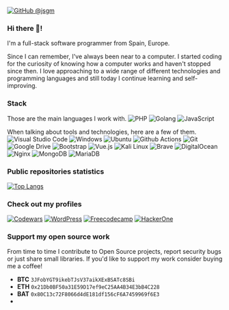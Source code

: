 
[![GitHub @jsgm](https://img.shields.io/github/followers/jsgm?label=follow&style=social&cacheSeconds=3600)](https://github.com/jsgm)

### Hi there 👋!
I'm a full-stack software programmer from Spain, Europe.

Since I can remember, I've always been near to a computer. I started coding for the curiosity of knowing how a computer works and haven't stopped since then. I love approaching to a wide range of different technologies and programming languages and still today I continue learning and self-improving.

### Stack
Those are the main languages I work with.
![PHP](https://img.shields.io/badge/php-%23777BB4.svg?style=plastic&logo=php&logoColor=white) ![Golang](https://img.shields.io/badge/Go-00ADD8?style=plastic&logo=go&logoColor=white) ![JavaScript](https://img.shields.io/badge/javascript-%23323330.svg?style=plastic&logo=javascript&logoColor=%23F7DF1E)

When talking about tools and technologies, here are  a few of them.
![Visual Studio Code](https://img.shields.io/badge/VS%20Code-0078d7.svg?style=plastic&logo=visual-studio-code&logoColor=white) ![Windows](https://img.shields.io/badge/Windows-0078D6?style=plastic&logo=windows&logoColor=white) ![Ubuntu](https://img.shields.io/badge/Ubuntu-E95420?style=plastic&logo=ubuntu&logoColor=white) ![Github Actions](https://img.shields.io/badge/GitHub_Actions-2088FF?style=plastic&logo=github-actions&logoColor=white) ![Git](https://img.shields.io/badge/git-%23F05033.svg?style=plastic&logo=git&logoColor=white) ![Google Drive](https://img.shields.io/badge/Google%20Drive-4285F4?style=plastic&logo=googledrive&logoColor=white) ![Bootstrap](https://img.shields.io/badge/bootstrap-%23563D7C.svg?style=plastic&logo=bootstrap&logoColor=white) ![Vue.js](https://img.shields.io/badge/vuejs-%2335495e.svg?style=plastic&logo=vuedotjs&logoColor=%234FC08D) ![Kali Linux](https://img.shields.io/badge/-Kali%20Linux-%23557C94?style=plastic&logo=kalilinux&logoColor=white) ![Brave](https://img.shields.io/badge/Brave-FB542B?style=plastic&logo=Brave&logoColor=white) ![DigitalOcean](https://img.shields.io/badge/DigitalOcean-%230167ff.svg?style=plastic&logo=digitalOcean&logoColor=white) ![Nginx](https://img.shields.io/badge/nginx-%23009639.svg?style=plastic&logo=nginx&logoColor=white) ![MongoDB](https://img.shields.io/badge/MongoDB-%234ea94b.svg?style=plastic&logo=mongodb&logoColor=white) ![MariaDB](https://img.shields.io/badge/MariaDB-003545?style=plastic&logo=mariadb&logoColor=white)

### Public repositories statistics
[![Top Langs](https://github-readme-stats.vercel.app/api/top-langs/?username=jsgm&layout=compact&theme=dark)](https://github.com/anuraghazra/github-readme-stats)
### Check out my profiles
[![Codewars](https://img.shields.io/badge/Codewars-B1361E?style=plastic&logo=codewars&logoColor=grey)](https://www.codewars.com/users/jsgm) [![WordPress](https://img.shields.io/badge/WordPress-%23117AC9.svg?style=plastic&logo=WordPress&logoColor=white)](https://profiles.wordpress.org/jsgm/) [![Freecodecamp](https://img.shields.io/badge/freecodecamp-27273D?style=plastic&logo=freecodecamp&logoColor=green)](https://freecodecamp.org/jsgm) [![HackerOne](https://img.shields.io/badge/-HackerOne-%23494649?style=plastic&logo=hackerone&logoColor=white)](https://hackerone.com/jsgm)

### Support my open source work
From time to time I contribute to Open Source projects, report security bugs or just share small libraries. If you'd like to support my work consider buying me a coffee!
- **BTC** `3JFobYGT9ikebTJsV37aikXExBSATc8SBi`
- **ETH** `0x21Db0BF50a31E59D17ef9eC25AA4B34E3bB4C228`
- **BAT** `0x80C13c72F8066d4dE181df156cF6A7459969f6E3`
- 
